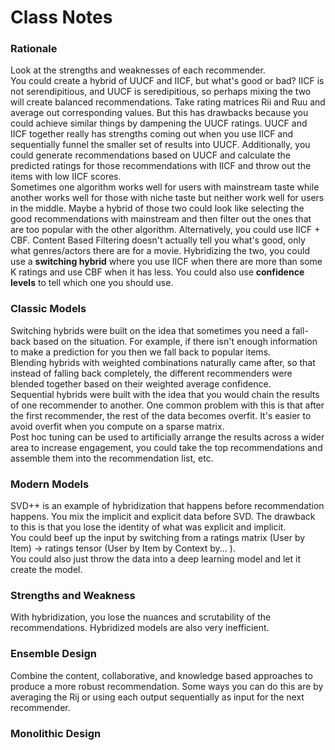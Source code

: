 # Class Notes

### Rationale
Look at the strengths and weaknesses of each recommender.  
You could create a hybrid of UUCF and IICF, but what's good or bad? IICF is not serendipitious, and UUCF is seredipitious, so perhaps mixing the two will create balanced recommendations. Take rating matrices Rii and Ruu and average out corresponding values. But this has drawbacks because you could achieve similar things by dampening the UUCF ratings. UUCF and IICF together really has strengths coming out when you use IICF and sequentially funnel the smaller set of results into UUCF. Additionally, you could generate recommendations based on UUCF and calculate the predicted ratings for those recommendations with IICF and throw out the items with low IICF scores.  
Sometimes one algorithm works well for users with mainstream taste while another works well for those with niche taste but neither work well for users in the middle. Maybe a hybrid of those two could look like selecting the good recommendations with mainstream and then filter out the ones that are too popular with the other algorithm. 
Alternatively, you could use IICF + CBF. Content Based Filtering doesn't actually tell you what's good, only what genres/actors there are for a movie. Hybridizing the two, you could use a **switching hybrid** where you use IICF when there are more than some K ratings and use CBF when it has less. You could also use **confidence levels** to tell which one you should use.  

### Classic Models
Switching hybrids were built on the idea that sometimes you need a fall-back based on the situation. For example, if there isn't enough information to make a prediction for you then we fall back to popular items.  
Blending hybrids with weighted combinations naturally came after, so that instead of falling back completely, the different recommenders were blended together based on their weighted average confidence.  
Sequential hybrids were built with the idea that you would chain the results of one recommender to another. One common problem with this is that after the first recommender, the rest of the data becomes overfit. It's easier to avoid overfit when you compute on a sparse matrix.  
Post hoc tuning can be used to artificially arrange the results across a wider area to increase engagement, you could take the top recommendations and assemble them into the recommendation list, etc.

### Modern Models
SVD++ is an example of hybridization that happens before recommendation happens. You mix the implicit and explicit data before SVD. The drawback to this is that you lose the identity of what was explicit and implicit.  
You could beef up the input by switching from a ratings matrix (User by Item) -> ratings tensor (User by Item by Context by... ).  
You could also just throw the data into a deep learning model and let it create the model. 

### Strengths and Weakness
With hybridization, you lose the nuances and scrutability of the recommendations. Hybridized models are also very inefficient. 

### Ensemble Design
Combine the content, collaborative, and knowledge based approaches to produce a more robust recommendation. Some ways you can do this are by averaging the Rij or using each output sequentially as input for the next recommender. 

### Monolithic Design
